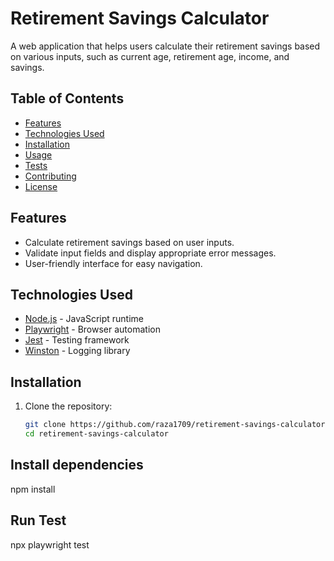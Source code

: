 # Retirement Savings Calculator

A web application that helps users calculate their retirement savings based on various inputs, such as current age, retirement age, income, and savings.

## Table of Contents

- [Features](#features)
- [Technologies Used](#technologies-used)
- [Installation](#installation)
- [Usage](#usage)
- [Tests](#tests)
- [Contributing](#contributing)
- [License](#license)

## Features

- Calculate retirement savings based on user inputs.
- Validate input fields and display appropriate error messages.
- User-friendly interface for easy navigation.

## Technologies Used

- [Node.js](https://nodejs.org/) - JavaScript runtime
- [Playwright](https://playwright.dev/) - Browser automation
- [Jest](https://jestjs.io/) - Testing framework
- [Winston](https://github.com/winstonjs/winston) - Logging library

## Installation

1. Clone the repository:
   ```bash
   git clone https://github.com/raza1709/retirement-savings-calculator.git
   cd retirement-savings-calculator

## Install dependencies
npm install

## Run Test
npx playwright test
